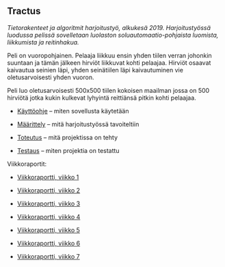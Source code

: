 ## Tractus

*Tietorakenteet ja algoritmit harjoitustyö, alkukesä 2019. Harjoitustyössä luodussa pelissä sovelletaan luolaston soluautomaatio-pohjaista luomista,  liikkumista ja reitinhakua.*

Peli on vuoropohjainen. Pelaaja liikkuu ensin yhden tiilen verran johonkin suuntaan ja tämän jälkeen hirviöt liikkuvat kohti pelaajaa. Hirviöt osaavat kaivautua seinien läpi, yhden seinätiilen läpi kaivautuminen vie oletusarvoisesti yhden vuoron. 

Peli luo oletusarvoisesti 500x500 tiilen kokoisen maailman jossa on 500 hirviötä jotka kukin kulkevat lyhyintä reittiänsä pitkin kohti pelaajaa. 


* [Käyttöohje](https://github.com/juhoaj/tiralabra-tractus/blob/master/documentation/käyttöohje.md) – miten sovellusta käytetään

* [Määrittely](https://github.com/juhoaj/tiralabra-tractus/blob/master/documentation/määrittely.md) – mitä harjoitustyössä tavoiteltiin

* [Toteutus](https://github.com/juhoaj/tiralabra-tractus/blob/master/documentation/toteutus.md) – mitä projektissa on tehty

* [Testaus](https://github.com/juhoaj/tiralabra-tractus/blob/master/documentation/testaus.md) – miten projektia on testattu


Viikkoraportit:

* [Viikkoraportti, viikko 1](https://github.com/juhoaj/tiralabra-tractus/blob/master/documentation/viikkoraportti_1.md)

* [Viikkoraportti, viikko 2](https://github.com/juhoaj/tiralabra-tractus/blob/master/documentation/viikkoraportti_2.md)

* [Viikkoraportti, viikko 3](https://github.com/juhoaj/tiralabra-tractus/blob/master/documentation/viikkoraportti_3.md)

* [Viikkoraportti, viikko 4](https://github.com/juhoaj/tiralabra-tractus/blob/master/documentation/viikkoraportti_4.md)

* [Viikkoraportti, viikko 5](https://github.com/juhoaj/tiralabra-tractus/blob/master/documentation/viikkoraportti_5.md)

* [Viikkoraportti, viikko 6](https://github.com/juhoaj/tiralabra-tractus/blob/master/documentation/viikkoraportti_6.md)

* [Viikkoraportti, viikko 7](https://github.com/juhoaj/tiralabra-tractus/blob/master/documentation/viikkoraportti_7.md)